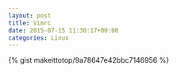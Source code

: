 ```yaml
---
layout: post                                                                                                              
title: Vimrc                                                                                                                       
date: 2015-07-15 11:30:17+00:00                                                                                                                        
categories: Linux                                                                                                                
---                                                                                                                              
```


{% gist makeittotop/9a78647e42bbc7146956 %}                                                                                                           

